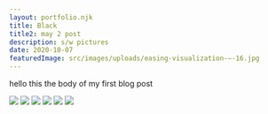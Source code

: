 ```yaml
---
layout: portfolio.njk
title: Black
title2: may 2 post
description: s/w pictures
date: 2020-10-07
featuredImage: src/images/uploads/easing-visualization-–-16.jpg
---
```


hello this the body of my first blog post

![](../../assets/images/photography/black/black_003.jpg)
![](../../assets/images/photography/black/black_002.jpg)
![](../../assets/images/photography/black/black_004.jpg)
![](../../assets/images/photography/black/black_005.jpg)
![](../../assets/images/photography/black/black_006.jpg)
![](../../assets/images/photography/black/black_007.jpg)
